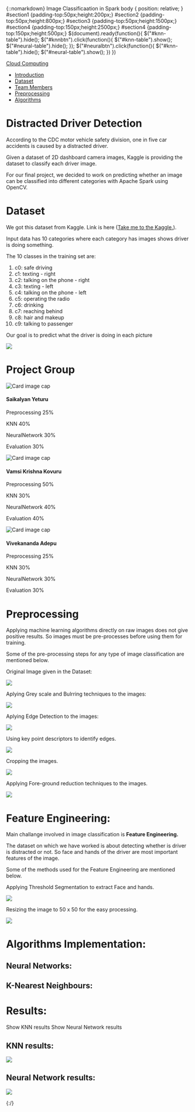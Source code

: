 {::nomarkdown} Image Classificaation in Spark       body { position: relative; } #section1 {padding-top:50px;height:200px;} #section2 {padding-top:50px;height:800px;} #section3 {padding-top:50px;height:1500px;} #section4 {padding-top:150px;height:2500px;} #section4 {padding-top:150px;height:500px;}  $(document).ready(function(){ $("#knn-table").hide(); $("#knnbtn").click(function(){ $("#knn-table").show(); $("#neural-table").hide(); }); $("#neuralbtn").click(function(){ $("#knn-table").hide(); $("#neural-table").show(); }) }) 

[Cloud Computing](#)

*   [Introduction](#section1)
*   [Dataset](#section2)
*   [Team Members](#section3)
*   [Preprocessing](#section4)
*   [Algorithms](#section5)

Distracted Driver Detection
===========================

According to the CDC motor vehicle safety division, one in five car accidents is caused by a distracted driver.

Given a dataset of 2D dashboard camera images, Kaggle is providing the dataset to classify each driver image.

For our final project, we decided to work on predicting whether an image can be classified into different categories with Apache Spark using OpenCV.

Dataset
=======

We got this dataset from Kaggle. Link is here ([Take me to the Kaggle.](https://www.kaggle.com/c/state-farm-distracted-driver-detection)).

Input data has 10 categories where each category has images shows driver is doing something.

The 10 classes in the training set are:

1.  c0: safe driving
2.  c1: texting - right
3.  c2: talking on the phone - right
4.  c3: texting - left
5.  c4: talking on the phone - left
6.  c5: operating the radio
7.  c6: drinking
8.  c7: reaching behind
9.  c8: hair and makeup
10.  c9: talking to passenger

Our goal is to predict what the driver is doing in each picture

![](data.gif)

Project Group
=============

![Card image cap](saikalyan.png)

#### Saikalyan Yeturu

Preprocessing 25%

KNN 40%

NeuralNetwork 30%

Evaluation 30%

![Card image cap](vamsi.jpg)

#### Vamsi Krishna Kovuru

Preprocessing 50%

KNN 30%

NeuralNetwork 40%

Evaluation 40%

![Card image cap](vivek.jpg)

#### Vivekananda Adepu

Preprocessing 25%

KNN 30%

NeuralNetwork 30%

Evaluation 30%

Preprocessing
=============

Applying machine learning algorithms directly on raw images does not give positive results. So images must be pre-processes before using them for training.

Some of the pre-processing steps for any type of image classification are mentioned below.

Original Image given in the Dataset:

![](project_images/orig.jpg)

Aplying Grey scale and Bulrring techniques to the images:

![](project_images/original.jpg)

  
  

Aplying Edge Detection to the images:

![](project_images/edge.jpg)

Using key point descriptors to identify edges.

![](project_images/key.jpg)

  

Cropping the images.

![](project_images/Cropped.jpg)

Applying Fore-ground reduction techniques to the images.

![](project_images/Fore.jpg)

Feature Engineering:
====================

Main challange involved in image classification is **Feature Engineering.**

The dataset on which we have worked is about detecting whether is driver is distracted or not. So face and hands of the driver are most important features of the image.

Some of the methods used for the Feature Engineering are mentioned below.

Applying Threshold Segmentation to extract Face and hands.

![](project_images/segmentation.png)

Resizing the image to 50 x 50 for the easy processing.

![](project_images/resize.png)

Algorithms Implementation:
==========================

Neural Networks:
----------------

K-Nearest Neighbours:
---------------------

Results:
========

Show KNN results Show Neural Network results

KNN results:
------------

![](project_images/knn.jpg)

Neural Network results:
-----------------------

![](project_images/neural.jpg)

{:/}